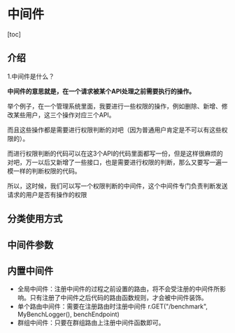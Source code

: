 # 中间件

[toc]


## 介绍

1.中间件是什么？

**中间件的意思就是，在一个请求被某个API处理之前需要执行的操作。**

举个例子，在一个管理系统里面，我要进行一些权限的操作，例如删除、新增、修改某些用户，这三个操作对应三个API。

而且这些操作都是需要进行权限判断的对吧（因为普通用户肯定是不可以有这些权限的）。

而进行权限判断的代码可以在这3个API的代码里面都写一份，但是这样很麻烦的对吧，万一以后又新增了一些接口，也是需要进行权限的判断，那么又要写一遍一模一样的判断权限的代码。

所以，这时候，我们可以写一个权限判断的中间件，这个中间件专门负责判断发送请求的用户是否有操作的权限



## 分类使用方式


## 中间件参数


## 内置中间件


* 全局中间件：注册中间件的过程之前设置的路由，将不会受注册的中间件所影响。只有注册了中间件之后代码的路由函数规则，才会被中间件装饰。
* 单个路由中间件：需要在注册路由时注册中间件
r.GET("/benchmark", MyBenchLogger(), benchEndpoint)
* 群组中间件：只要在群组路由上注册中间件函数即可。

